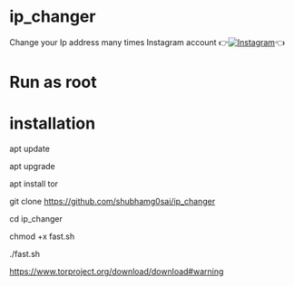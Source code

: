 # ip_changer 
Change your Ip address many times
 Instagram account
👉[![Instagram  ](https://img.shields.io/badge/INSTAGRAM-FOLLOW-red?style=for-the-badge&logo=instagram)](https://www.instagram.com/shubhamg0sai)👈

# Run as root 
# installation
apt update

apt upgrade

apt install tor

git clone https://github.com/shubhamg0sai/ip_changer

cd ip_changer

chmod +x fast.sh

./fast.sh

https://www.torproject.org/download/download#warning
